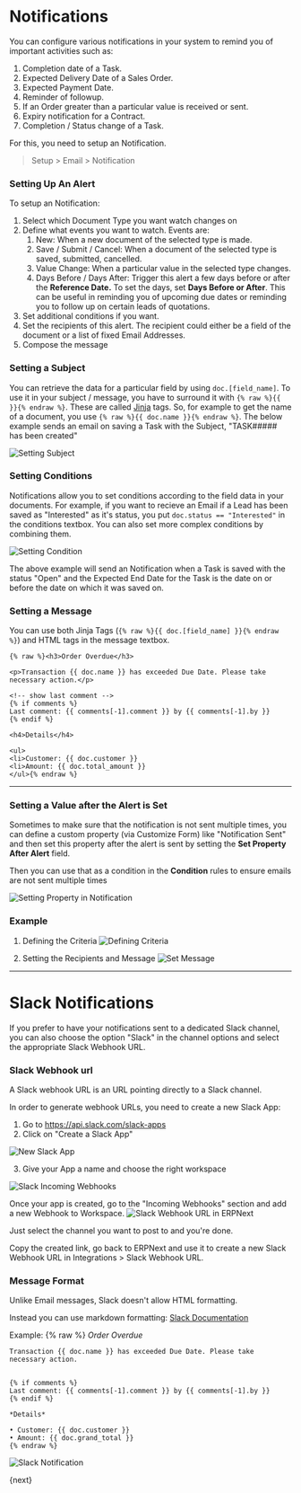 # Notifications

You can configure various notifications in your system to remind you of important activities such as:

1. Completion date of a Task.
2. Expected Delivery Date of a Sales Order.
3. Expected Payment Date.
4. Reminder of followup.
5. If an Order greater than a particular value is received or sent.
6. Expiry notification for a Contract.
7. Completion / Status change of a Task.

For this, you need to setup an Notification.

> Setup > Email > Notification

### Setting Up An Alert

To setup an Notification:

1. Select which Document Type you want watch changes on
2. Define what events you want to watch. Events are:
	1. New: When a new document of the selected type is made.
	2. Save / Submit / Cancel: When a document of the selected type is saved, submitted, cancelled.
	3. Value Change: When a particular value in the selected type changes.
	4. Days Before / Days After: Trigger this alert a few days before or after the **Reference Date.** To set the days, set **Days Before or After**. This can be useful in reminding you of upcoming due dates or reminding you to follow up on certain leads of quotations.
3. Set additional conditions if you want.
4. Set the recipients of this alert. The recipient could either be a field of the document or a list of fixed Email Addresses.
5. Compose the message


### Setting a Subject
You can retrieve the data for a particular field by using `doc.[field_name]`. To use it in your subject / message, you have to surround it with `{% raw %}{{ }}{% endraw %}`. These are called [Jinja](http://jinja.pocoo.org/) tags. So, for example to get the name of a document, you use `{% raw %}{{ doc.name }}{% endraw %}`. The below example sends an email on saving a Task with the Subject, "TASK##### has been created"

<img class="screenshot" alt="Setting Subject" src="{{docs_base_url}}/assets/img/setup/email/email-alert-subject.png">

### Setting Conditions

Notifications allow you to set conditions according to the field data in your documents. For example, if you want to recieve an Email if a Lead has been saved as "Interested" as it's status, you put `doc.status == "Interested"` in the conditions textbox. You can also set more complex conditions by combining them.

<img class="screenshot" alt="Setting Condition" src="{{docs_base_url}}/assets/img/setup/email/email-alert-condition.png">

The above example will send an Notification when a Task is saved with the status "Open" and the Expected End Date for the Task is the date on or before the date on which it was saved on.


### Setting a Message

You can use both Jinja Tags (`{% raw %}{{ doc.[field_name] }}{% endraw %}`) and HTML tags in the message textbox.

	{% raw %}<h3>Order Overdue</h3>

	<p>Transaction {{ doc.name }} has exceeded Due Date. Please take necessary action.</p>

	<!-- show last comment -->
	{% if comments %}
	Last comment: {{ comments[-1].comment }} by {{ comments[-1].by }}
	{% endif %}

	<h4>Details</h4>

	<ul>
	<li>Customer: {{ doc.customer }}
	<li>Amount: {{ doc.total_amount }}
	</ul>{% endraw %}

---

### Setting a Value after the Alert is Set

Sometimes to make sure that the notification is not sent multiple times, you can
define a custom property (via Customize Form) like "Notification Sent" and then
set this property after the alert is sent by setting the **Set Property After Alert**
field.

Then you can use that as a condition in the **Condition** rules to ensure emails are not sent multiple times

<img class="screenshot" alt="Setting Property in Notification" src="{{docs_base_url}}/assets/img/setup/email/email-alert-subject.png">

### Example

1. Defining the Criteria
    <img class="screenshot" alt="Defining Criteria" src="{{docs_base_url}}/assets/img/setup/email/email-alert-1.png">

1. Setting the Recipients and Message
    <img class="screenshot" alt="Set Message" src="{{docs_base_url}}/assets/img/setup/email/email-alert-2.png">

---

# Slack Notifications

If you prefer to have your notifications sent to a dedicated Slack channel, you can also choose the option "Slack" in the channel options and select the appropriate Slack Webhook URL.

### Slack Webhook url

A Slack webhook URL is an URL pointing directly to a Slack channel.

In order to generate webhook URLs, you need to create a new Slack App:

1. Go to https://api.slack.com/slack-apps
2. Click on "Create a Slack App"
<img class="screenshot" alt="New Slack App" src="{{docs_base_url}}/assets/img/setup/email/new-slack-app.png">

3. Give your App a name and choose the right workspace
<img class="screenshot" alt="Slack Incoming Webhooks" src="{{docs_base_url}}/assets/img/setup/email/slack-webhooks.png">

Once your app is created, go to the "Incoming Webhooks" section and add a new Webhook to Workspace.
<img class="screenshot" alt="Slack Webhook URL in ERPNext" src="{{docs_base_url}}/assets/img/setup/email/slack-webhook-url.png">

Just select the channel you want to post to and you're done.

Copy the created link, go back to ERPNext and use it to create a new Slack Webhook URL in Integrations > Slack Webhook URL.

### Message Format

Unlike Email messages, Slack doesn't allow HTML formatting.

Instead you can use markdown formatting: [Slack Documentation](https://get.slack.help/hc/en-us/articles/202288908-Format-your-messages)

Example:
	{% raw %}
	*Order Overdue*

	Transaction {{ doc.name }} has exceeded Due Date. Please take necessary action.


	{% if comments %}
	Last comment: {{ comments[-1].comment }} by {{ comments[-1].by }}
	{% endif %}

	*Details*

	• Customer: {{ doc.customer }}
	• Amount: {{ doc.grand_total }}
	{% endraw %}

<img class="screenshot" alt="Slack Notification" src="{{docs_base_url}}/assets/img/setup/email/slack-message.png">

{next}
